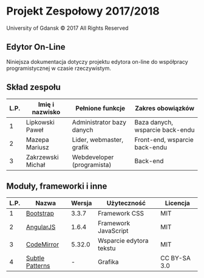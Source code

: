 # Projekt Zespołowy 2017/2018 #

 University of Gdansk © 2017 All Rights Reserved

## Edytor On-Line ##

Niniejsza dokumentacja dotyczy projektu edytora on-line do współpracy
programistycznej w czasie rzeczywistym.

## Skład zespołu ##

| L.P. | Imię i nazwisko   | Pełnione funkcje           | Zakres obowiązków               |
|------|-------------------|----------------------------|---------------------------------|
| 1    | Lipkowski Paweł   | Administrator bazy danych  | Baza danych, wsparcie back-endu |
| 2    | Mazepa Mariusz    | Lider, webmaster, grafik   | Front-end, wsparcie back-endu   |
| 3    | Zakrzewski Michał | Webdeveloper (programista) | Back-end                        |

## Moduły, frameworki i inne ##

| L.P. | Nazwa                                                                           | Wersja | Użyteczność             | Licencja     |
|------|---------------------------------------------------------------------------------|--------|-------------------------|--------------|
| 1    | [Bootstrap](https://getbootstrap.com/ "Bootstrap's Homepage")                   | 3.3.7  | Framework CSS           | MIT          |
| 2    | [AngularJS](https://angularjs.org/ "AngularJS's Homepage")                      | 1.6.4  | Framework JavaScript    | MIT          |
| 3    | [CodeMirror](https://codemirror.net/ "CodeMirror's Homepage")                   | 5.32.0 | Wsparcie edytora tekstu | MIT          |
| 4    | [Subtle Patterns](https://www.subtlepatterns.com/ "Subtle Patterns's Homepage") | -      | Grafika                 | CC BY-SA 3.0 |

